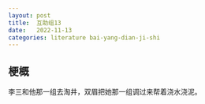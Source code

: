 ```yaml
---
layout: post
title:  互助组13
date:   2022-11-13
categories: literature bai-yang-dian-ji-shi
---
```


## 梗概

李三和他那一组去淘井，双眉把她那一组调过来帮着浇水浇泥。